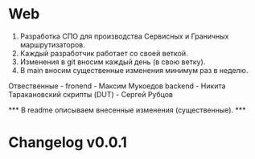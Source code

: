 # Web

1. Разработка СПО для производства Сервисных и Граничных маршрутизаторов. 
2. Каждый разработчик работает со своей веткой.
3. Изменения в git вносим каждый день (в свою ветку).
4. В main вносим существенные изменения минимум раз в неделю.

Отвественные - 
fronend - Максим Мукоедов
backend - Никита Таракановский
скрипты (DUT) - Сергей Рубцов

*** В readme описываем внесенные изменения (существенные). ***

# Changelog v0.0.1
